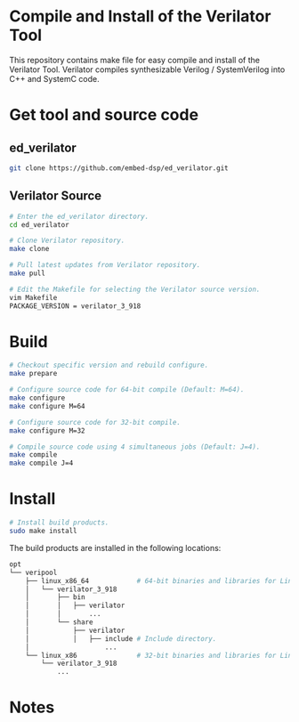 
Compile and Install of the Verilator Tool
=========================================

This repository contains make file for easy compile and install of the Verilator Tool.
Verilator compiles synthesizable Verilog / SystemVerilog into C++ and SystemC code.

Get tool and source code
========================

## ed_verilator
```bash
git clone https://github.com/embed-dsp/ed_verilator.git
```

## Verilator Source
```bash
# Enter the ed_verilator directory.
cd ed_verilator

# Clone Verilator repository.
make clone

# Pull latest updates from Verilator repository.
make pull

# Edit the Makefile for selecting the Verilator source version.
vim Makefile
PACKAGE_VERSION = verilator_3_918
```

Build
=====
```bash
# Checkout specific version and rebuild configure.
make prepare

# Configure source code for 64-bit compile (Default: M=64).
make configure
make configure M=64

# Configure source code for 32-bit compile.
make configure M=32

# Compile source code using 4 simultaneous jobs (Default: J=4).
make compile
make compile J=4
```

Install
=======
```bash
# Install build products.
sudo make install
```

The build products are installed in the following locations:
```bash
opt
└── veripool
    ├── linux_x86_64            # 64-bit binaries and libraries for Linux
    │   └── verilator_3_918
    │       ├── bin
    │       │   ├── verilator
    │       │       ...
    │       └── share
    │           ├── verilator
    │           │   ├── include # Include directory.
    │                   ...
    └── linux_x86               # 32-bit binaries and libraries for Linux
        └── verilator_3_918
            ...
```

Notes
=====
